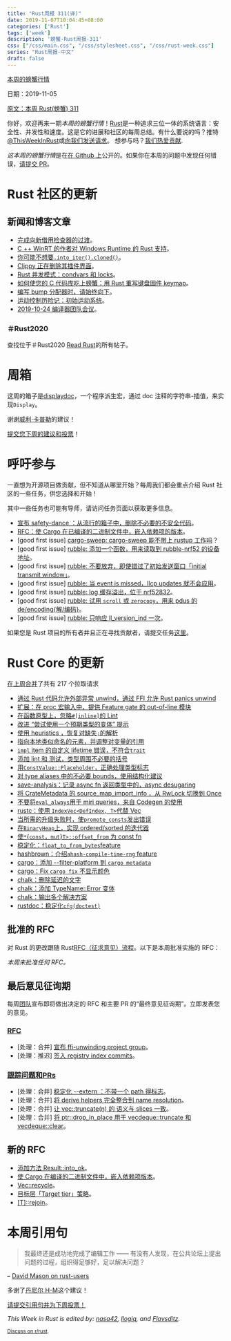 ```yaml
---
title: "Rust周报 311(译)"
date: 2019-11-07T10:04:45+08:00
categories: ['Rust']
tags: ['week']
description: '螃蟹-Rust周报-311'
css: ["/css/main.css", "/css/stylesheet.css", "/css/rust-week.css"]
series: "Rust周报-中文"
draft: false
---
```


[本周的螃蟹行情](https://this-week-in-rust.org/)

日期：2019-11-05

[原文：本周 Rust(螃蟹) 311](https://this-week-in-rust.org/blog/2019/11/05/this-week-in-rust-311/)

你好，欢迎再来一期*本周的螃蟹行情*！[Rust](http://rust-lang.org)是一种追求三位一体的系统语言：安全性、并发性和速度。这是它的进展和社区的每周总结。有什么要说的吗？推特[@ThisWeekInRust](https://twitter.com/ThisWeekInRust)或[向我们发送请求](https://github.com/cmr/this-week-in-rust)。 想参与吗？[我们热爱贡献](https://github.com/rust-lang/rust/blob/master/CONTRIBUTING.md).

*这本周的螃蟹行情*是在[在 Github 上](https://github.com/cmr/this-week-in-rust)公开的。如果你在本周的问题中发现任何错误，[请提交 PR](https://github.com/cmr/this-week-in-rust/pulls)。

# Rust 社区的更新

## 新闻和博客文章

- [完成向新借用检查器的过渡](https://blog.rust-lang.org/2019/11/01/nll-hard-errors.html)。
- [C ++ WinRT 的作者对 Windows Runtime 的 Rust 支持](https://kennykerr.ca/2019/11/05/rust/)。
- [你可能不想要`.into_iter().cloned()`](https://www.reddit.com/r/rust/comments/dp3s25/psa_you_probably_didnt_want_into_itercloned/)。
- [Clippy 正在删除其插件界面](https://blog.rust-lang.org/inside-rust/2019/11/04/Clippy-removes-plugin-interface.html)。
- [Rust 并发模式：condvars 和 locks](https://medium.com/@polyglot_factotum/rust-concurrency-patterns-condvars-and-locks-e278f18db74f)。
- [如何使您的 C 代码库吃上螃蟹：用 Rust 重写键盘固件 keymap](https://about.houqp.me/posts/rusty-c/)。
- [编写 bump 分配器时，请始终向下](https://fitzgeraldnick.com/2019/11/01/always-bump-downwards.html)。
- [运动控制历险记：初始运动系统](http://adventures.michaelfbryan.com/posts/initial-motion-system/)。
- [2019-10-24 编译器团队会议](https://blog.rust-lang.org/inside-rust/2019/10/30/compiler-team-meeting.html)。

### ＃Rust2020

查找位于＃Rust2020 [Read Rust](https://readrust.net/rust-2020/)的所有帖子。

# 周箱

这周的箱子是[displaydoc](https://github.com/yaahc/displaydoc)，一个程序派生宏，通过 doc 注释的字符串-插值，来实现`Display`。

谢谢[威利·卡普勒](https://users.rust-lang.org/t/crate-of-the-week/2704/652)的建议！

[提交您下周的建议和投票][submit_crate]！

[submit_crate]: https://users.rust-lang.org/t/crate-of-the-week/2704

# 呼吁参与

一直想为开源项目做贡献，但不知道从哪里开始？每周我们都会重点介绍 Rust 社区的一些任务，供您选择和开始！

其中一些任务也可能有导师，请访问任务页面以获取更多信息。

- [宣布 safety-dance ：从流行的箱子中，删除不必要的不安全代码](https://github.com/rust-secure-code/safety-dance)。
- [RFC：使 Cargo 在已编译的二进制文件中，嵌入依赖项的版本](https://github.com/rust-lang/rfcs/pull/2801)。
- \[good first issue] [cargo-sweep: cargo-sweep 能不带上 rustup 工作吗](https://github.com/holmgr/cargo-sweep/issues/26)？
- \[good first issue] [rubble: 添加一个函数，用来读取到 rubble-nrf52 的设备地址](https://github.com/jonas-schievink/rubble/issues/89)。
- \[good first issue] [rubble: 不要放弃，即使错过了初始发送窗口「initial transmit window」](https://github.com/jonas-schievink/rubble/issues/77)。
- \[good first issue] [rubble: 当 event is missed，llcp updates 就不会应用](https://github.com/jonas-schievink/rubble/issues/74)。
- \[good first issue] [rubble: log 缓存溢出，位于 nrf52832](https://github.com/jonas-schievink/rubble/issues/69)。
- \[good first issue] [rubble: 试用 `scroll` 或 `zerocopy`，用来 pdus 的 de/encoding{解/编码}](https://github.com/jonas-schievink/rubble/issues/53)。
- \[good first issue] [rubble: 只响应 ll_version_ind 一次](https://github.com/jonas-schievink/rubble/issues/49)。

如果您是 Rust 项目的所有者并且正在寻找贡献者，请提交任务[这里][guidelines]。

[guidelines]: https://users.rust-lang.org/t/twir-call-for-participation/4821

# Rust Core 的更新

[在上周合并][merged]了共有 217 个拉取请求

[merged]: https://github.com/search?q=is%3Apr+org%3Arust-lang+is%3Amerged+merged%3A2019-10-28..2019-11-04

- [通过 Rust 代码允许外部异常 unwind，通过 FFI 允许 Rust panics unwind](https://github.com/rust-lang/rust/pull/65646)
- [扩展：在 proc 宏输入中，提供 Feature gate 的 out-of-line 模块](https://github.com/rust-lang/rust/pull/66078)
- [在函数原型上，忽略`#[inline]`的 Lint](https://github.com/rust-lang/rust/pull/65294)
- [改进 “尝试使用一个预期类型的变体” 提示](https://github.com/rust-lang/rust/pull/65562)
- [使用 heuristics ，恢复对缺失`;`的解析](https://github.com/rust-lang/rust/pull/65640)
- [指向本地类似命名的元素，并调整对变量的引用](https://github.com/rust-lang/rust/pull/65421)
- [`impl` item 的自定义 lifetime 错误，不符合`trait`](https://github.com/rust-lang/rust/pull/65068)
- [添加 lint 和 测试，类型周围不必要的括号](https://github.com/rust-lang/rust/pull/65112)
- [用`ConstValue::Placeholder`，正确处理类型标志](https://github.com/rust-lang/rust/pull/65643)
- [对 type aliases 中的不必要 bounds，使用结构化建议](https://github.com/rust-lang/rust/pull/65914)
- [save-analysis：记录 async fn 返回类型中的，async desugaring](https://github.com/rust-lang/rust/pull/65936)
- [将 CrateMetadata 的 source_map_import_info ，从 RwLock 切换到 Once](https://github.com/rust-lang/rust/pull/65979)
- [不要将`eval_always`用于 miri queries，来自 Codegen 的使用](https://github.com/rust-lang/rust/pull/65927)
- [rustc：使用 `IndexVec<DefIndex, T>`代替 Vec<T>](https://github.com/rust-lang/rust/pull/65825)
- [当所需的升级失败时，使`promote_consts`发出错误](https://github.com/rust-lang/rust/pull/65946)
- [在`BinaryHeap`上，实现 ordered/sorted 的迭代器](https://github.com/rust-lang/rust/pull/65091)
- [使`*`{`const`，`mut`}`T>::offset_from` 为 const fn](https://github.com/rust-lang/rust/pull/63810)
- [稳定化：`float_to_from_bytes`feature](https://github.com/rust-lang/rust/pull/66002)
- [hashbrown：介绍`ahash-compile-time-rng` feature](https://github.com/rust-lang/hashbrown/pull/125)
- [cargo：添加 --filter-platform 到 `cargo metadata`](https://github.com/rust-lang/cargo/pull/7376)
- [cargo：Fix `cargo fix` 不显示颜色](https://github.com/rust-lang/cargo/pull/7550)
- [chalk：删除延迟的文字](https://github.com/rust-lang/chalk/pull/270)
- [chalk：添加 TypeName::Error 变体](https://github.com/rust-lang/chalk/pull/269)
- [chalk：输出多个解决方案](https://github.com/rust-lang/chalk/pull/263)
- [rustdoc：稳定化`cfg(doctest)`](https://github.com/rust-lang/rust/pull/63803)

## 批准的 RFC

对 Rust 的更改跟随 Rust[RFC（征求意见）流程](https://github.com/rust-lang/rfcs#rust-rfcs)。以下是本周批准实施的 RFC：

_本周未批准任何 RFC。_

## 最后意见征询期

每周[团队](https://www.rust-lang.org/team.html)宣布即将做出决定的 RFC 和主要 PR 的“最终意见征询期”。立即发表您的意见。

### [RFC](https://github.com/rust-lang/rfcs/labels/final-comment-period)

- \[处理：合并] [宣布 ffi-unwinding project group](https://github.com/rust-lang/rfcs/pull/2797)。
- \[处理：推迟] [签入 registry index commits](https://github.com/rust-lang/rfcs/pull/2474)。

### [跟踪问题和PRs](https://github.com/rust-lang/rust/labels/final-comment-period)

- \[处理：合并] [稳定化 --extern ：不带一个 path 得标志](https://github.com/rust-lang/rust/pull/64882)。
- \[处理：合并] [将 derive helpers 完全整合到 name resolution](https://github.com/rust-lang/rust/pull/64694)。
- \[处理：合并] [让 vec::truncate(n) 的 语义与 slices 一致](https://github.com/rust-lang/rust/pull/64432)。
- \[处理：合并] [将 ptr::drop_in_place 用于 vecdeque::truncate 和 vecdeque::clear](https://github.com/rust-lang/rust/pull/65933)。

## 新的 RFC

- [添加方法 Result::into_ok](https://github.com/rust-lang/rfcs/pull/2799)。
- [使 Cargo 在编译的二进制文件中，嵌入依赖项版本](https://github.com/rust-lang/rfcs/pull/2801)。
- [Vec::recycle](https://github.com/rust-lang/rfcs/pull/2802)。
- [目标层「Target tier」策略](https://github.com/rust-lang/rfcs/pull/2803)。
- [[T]::rejoin](https://github.com/rust-lang/rfcs/pull/2806)。

# 本周引用句

> 我最终还是成功地完成了编辑工作 —— 有没有人发现，在公共论坛上提出问题的过程，组织得足够好，足以解决问题？

– [David Mason on rust-users](https://users.rust-lang.org/t/std-phantomdata-and-unused-fields-in-structs/34271/3)

多谢了[丹尼尔 H-M](https://users.rust-lang.org/t/twir-quote-of-the-week/328/725)这个建议！

[请提交引用句并为下周投票！](https://users.rust-lang.org/t/twir-quote-of-the-week/328)

_This Week in Rust is edited by: [nasa42](https://github.com/nasa42), [llogiq](https://github.com/llogiq), and [Flavsditz](https://github.com/Flavsditz)._

<small>[Discuss on r/rust](https://www.reddit.com/r/rust/comments/d6920w/this_week_in_rust_304/).</small>
